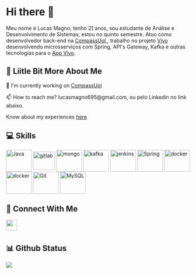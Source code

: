 # Hi there 👋

Meu nome é Lucas Magno, tenho 21 anos, sou estudante de Análise e Desenvolvimento de Sistemas, estou no quinto semestre. Atuo como desenvolvedor back-end na <a href="https://compass.uol/en/home/" target="_blank"> CompassUol </a>, trabalho no projeto <a href="https://www.vivo.com.br/para-voce?genParam=ctrm" target="_blank"> Vivo </a> desenvolvendo microsserviços com Spring, API's Gateway, Kafka e outras tecnologias para o <a href="https://login.vivo.com.br/loginmarca/appmanager/marca/publicoNovoLogin" target="_blank">App Vivo</a>.


## 💫 Liitle Bit More About Me
<p>🔭 I'm currently working on <a href="https://compass.uol/en/home/" target="_blank"> CompassUol </a></p>
<p>📫 How to reach me? lucasmagno695@gmail.com, ou pelo Linkedin no link abaixo.</p>
<p>Know about my experiences <a href="https://www.linkedin.com/in/lucas-magno-454aa8204/">here</a></p>

## 💻 Skills
<p>
<img align="center" alt="Java" height="60" width="70" src="https://cdn.jsdelivr.net/gh/devicons/devicon/icons/java/java-original-wordmark.svg">
<img align="center" alt="gitlab" height="50" width="60" src="https://cdn.jsdelivr.net/gh/devicons/devicon/icons/gitlab/gitlab-original-wordmark.svg">
<img align="center" alt="mongo" height="60" width="70" src="https://cdn.jsdelivr.net/gh/devicons/devicon/icons/mongodb/mongodb-original-wordmark.svg">
<img align="center" alt="kafka" height="60" width="70" src="https://cdn.jsdelivr.net/gh/devicons/devicon/icons/apachekafka/apachekafka-original-wordmark.svg">
<img align="center" alt="jenkins" height="60" width="70" src="https://cdn.jsdelivr.net/gh/devicons/devicon/icons/jenkins/jenkins-original.svg">
<img align="center" alt="Spring" height="60" width="70" src="https://cdn.jsdelivr.net/gh/devicons/devicon/icons/spring/spring-original-wordmark.svg">
<img align="center" alt="docker" height="60" width="70" src="https://cdn.jsdelivr.net/gh/devicons/devicon/icons/docker/docker-original-wordmark.svg">
<img align="center" alt="docker" height="60" width="70" src="https://cdn.jsdelivr.net/gh/devicons/devicon/icons/kubernetes/kubernetes-plain-wordmark.svg"> 
<img align="center" alt="Git" height="60" width="70" src="https://cdn.jsdelivr.net/gh/devicons/devicon/icons/git/git-original-wordmark.svg">
<img align="center" alt="MySQL" height="60" width="70" src="https://cdn.jsdelivr.net/gh/devicons/devicon/icons/mysql/mysql-original-wordmark.svg" >
</p>
          

## 👥 Connect With Me
<p>
<a href="https://www.linkedin.com/in/lucas-magno-454aa8204/"><img src="https://img.shields.io/badge/linkedin-%230077B5.svg?style=for-the-badge&logo=linkedin&logoColor=white" style="margin-bottom: 4px;" height="30px" target="_blank"></a>
</p>

## 📊 Github Status

<p><img src="https://github-readme-stats.vercel.app/api/top-langs/?username=lucasmgn&layout=compact"><p>
